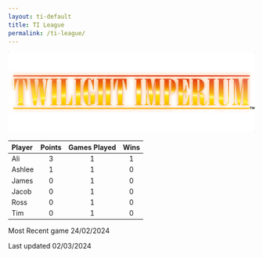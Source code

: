 ```yaml
---
layout: ti-default
title: TI League
permalink: /ti-league/
---
```

![This is an alt text.](/images/TI-logo.png)

| Player | Points | Games Played | Wins |
| :----- | :----: | :----------: | :--: |
| Ali    |   3    |      1       |  1   |
| Ashlee |   1    |      1       |  0   |
| James  |   0    |      1       |  0   |
| Jacob  |   0    |      1       |  0   |
| Ross   |   0    |      1       |  0   |
| Tim    |   0    |      1       |  0   |


Most Recent game 24/02/2024

Last updated 02/03/2024